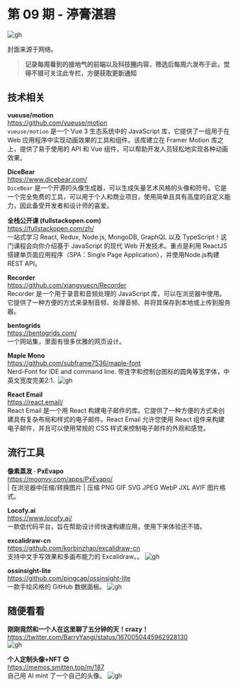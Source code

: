 # 第 09 期 - 渟膏湛碧
![gh](https://cdn.jsdelivr.net/gh/BarryYangi/ObsStaticData@main/obsidian/16881756090001259aq.jpg)

封面来源于网络。

>**记录每周看到的接地气的前端以及科技圈内容，筛选后每周六发布于此，觉得不错可关注此专栏，方便获取更新通知**

## 技术相关
**vueuse/motion** \
https://github.com/vueuse/motion \
`vueuse/motion` 是一个 Vue 3 生态系统中的 JavaScript 库，它提供了一组用于在 Web 应用程序中实现动画效果的工具和组件。该库建立在 Framer Motion 库之上，提供了易于使用的 API 和 Vue 组件，可以帮助开发人员轻松地实现各种动画效果。

**DiceBear** \
https://www.dicebear.com/ \
`DiceBear` 是一个开源的头像生成器，可以生成矢量艺术风格的头像和符号。它是一个完全免费的工具，可以用于个人和商业项目，使用简单且具有高度的自定义能力，因此备受开发者和设计师的喜爱。

**全栈公开课 (fullstackopen.com)** \
https://fullstackopen.com/zh/ \
一站式学习 React, Redux, Node.js, MongoDB, GraphQL 以及 TypeScript！这门课程会向你介绍基于 JavaScript 的现代 Web 开发技术。重点是利用 ReactJS 搭建单页面应用程序（SPA：Single Page Application），并使用Node.js构建REST API。

**Recorder** \
https://github.com/xiangyuecn/Recorder \
Recorder 是一个用于录音和音频处理的 JavaScript 库，可以在浏览器中使用。它提供了一种方便的方式来录制音频、处理音频、并将其保存到本地或上传到服务器。

**bentogrids** \
https://bentogrids.com/ \
一个网站集，里面有很多优雅的网页设计。

**Maple Mono** \
https://github.com/subframe7536/maple-font \
Nerd-Font for IDE and command line. 带连字和控制台图标的圆角等宽字体，中英文宽度完美2:1.
 ![gh](https://cdn.jsdelivr.net/gh/BarryYangi/ObsStaticData@main/obsidian/16875722180000dud9e.png)

**React Email** \
https://react.email/ \
React Email 是一个用 React 构建电子邮件的库。它提供了一种方便的方式来创建具有复杂布局和样式的电子邮件。React Email 允许您使用 React 组件来构建电子邮件，并且可以使用常规的 CSS 样式来控制电子邮件的外观和感觉。

## 流行工具
**像素蒸发 · PxEvapo** \
https://moonvy.com/apps/PxEvapo/ \
 | 在浏览器中压缩/转换图片 | 压缩 PNG GIF SVG JPEG WebP JXL AVIF 图片格式。

**Locofy.ai** \
https://www.locofy.ai/ \
一款低代码平台，旨在帮助设计师快速构建应用，使用下来体验还不错。

**excalidraw-cn** \
https://github.com/korbinzhao/excalidraw-cn \
支持中文手写效果和多画布能力的 Excalidraw。。
![gh](https://cdn.jsdelivr.net/gh/BarryYangi/ObsStaticData@main/obsidian/16875706720001mr1xs.png)

**ossinsight-lite** \
https://github.com/pingcap/ossinsight-lite \
一款手绘风格的 GitHub 数据面板。
![gh](https://cdn.jsdelivr.net/gh/BarryYangi/ObsStaticData@main/obsidian/1687570816000tq5agw.png)


## 随便看看
**刚刚竟然和一个人在这里聊了五分钟的天！crazy！** \
https://twitter.com/BarryYangi/status/1670050445962928130 \
![gh](https://cdn.jsdelivr.net/gh/BarryYangi/ObsStaticData@main/obsidian/1687572362000dfzofy.jpg)


**个人定制头像+NFT 😊** \
https://memos.smitten.top/m/187 \
自己用 AI mint 了一个自己的头像。
![gh](https://cdn.jsdelivr.net/gh/BarryYangi/ObsStaticData@main/obsidian/1687572641000bw5snm.webp)

